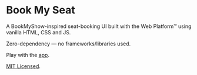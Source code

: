 # Book My Seat

A BookMyShow-inspired seat-booking UI built with the Web Platform™ using vanilla HTML, CSS and JS.

Zero-dependency — no frameworks/libraries used.

Play with the [app](https://sagirk.github.io/book-my-seat/src/index.html).

[MIT Licensed](./LICENSE).
